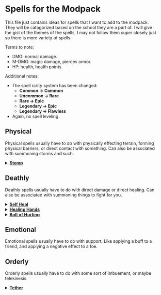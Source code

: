 # Spells for the Modpack
This file just contains ideas for spells that I want to add to the modpack. They will be catagorized based on the school they are a part of. I will give the gist of the themes of the spells, I may not follow them super closely just so there is more variety of spells.

Terms to note:
- DMG: normal damage.
- M-DMG: magic damage, pierces armor.
- HP: health, health points.

Additional notes:
- The spell rarity system has been changed:
  - **Common -> Common**
  - **Uncommon -> Rare**
  - **Rare -> Epic**
  - **Legendary -> Epic**
  - **Legendary -> Flawless**
- Again, no spell leveling.

## Physical
Physical spells usually have to do with physically effecting terrain, forming physical barriers, or direct contact with something. Can also be associated with summoning storms and such.

<details><summary><b><ins>Stomp</ins></b></summary>

```
Stats:
- long cast
- 0.5s cast time
- 10s cooldown
- 2 arcana cost
- common

Info:
- Functions similarly to the stomp spell in base ISS.
- Does 8DMG.
```
</details>

## Deathly
Deathly spells usually have to do with direct damage or direct healing. Can also be associated with summoning things to fight for you.

<details><summary><b><ins>Self Heal</ins></b></summary>

```
Stats:
- long cast
- 2s cast time
- 20s cooldown
- 2 arcana cost
- common

Info:
- Heals the player for 6HP.
- Gives off little green particles when cast.
```
</details>

<details><summary><b><ins>Healing Hands</ins></b></summary>

```
Stats:
- instant cast
- 30s cooldown
- 3 arcana cost
- rare

Info:
- Gives the player five charges to cast.
- When a charge is consumed, heal the closest entity that is within 7 blocks in front of you.
- Heals for 3HP.
- Gives off little green particles that shoot out in the direction it was cast.
```
</details>

<details><summary><b><ins>Bolt of Hurting</ins></b></summary>

```
Stats:
- instant cast
- 30s cooldown
- 1 arcana cost
- common

Info:
- Fires off a magic bolt that flies at a similar tragectory as an arrow.
- Deals 6DMG on contact with an entity.
- Dissapates on contact with a surface or an entity.
```
</details>

## Emotional
Emotional spells usually have to do with support. Like applying a buff to a friend, and applying a negative effect to a foe.

## Orderly
Orderly spells usually have to do with some sort of imbuement, or maybe telekinesis.

<details><summary><b><ins>Tether</ins></b></summary>

```
Stats:
- long cast
- 2s cast time
- 1m cooldown
- 8 arcana cost
- legendary

Info:
- Cannot be cast without a target entity.
- Gives the caster and the target the effect "Tethered".
- Tethered entities will share any damage they recieve.
```
</details>
